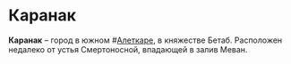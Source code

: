 # Каранак

**Каранак** – город в южном #[Алеткаре](locations/alethkar), в княжестве Бетаб. Расположен недалеко от устья Смертоносной, впадающей в залив Меван.
